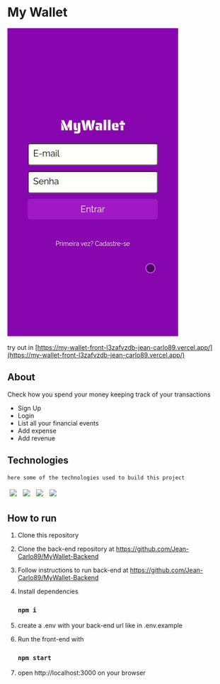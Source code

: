 # My Wallet



<img src="./images/myWallet.gif" />

try out in [https://my-wallet-front-l3zafvzdb-jean-carlo89.vercel.app/](https://my-wallet-front-l3zafvzdb-jean-carlo89.vercel.app/)


## About

Check how you spend your money keeping track of your transactions

- Sign Up
- Login
- List all your financial events
- Add expense
- Add revenue

## Technologies
    here some of the technologies used to build this project
<p>
  <img style='margin: 5px;' src='https://img.shields.io/badge/styled-components%20-%2320232a.svg?&style=for-the-badge&color=b8679e&logo=styled-components&logoColor=%3a3a3a'>
  <img style='margin: 5px;' src='https://img.shields.io/badge/axios%20-%2320232a.svg?&style=for-the-badge&color=informational'>
  <img style='margin: 5px;' src="https://img.shields.io/badge/react-app%20-%2320232a.svg?&style=for-the-badge&color=60ddf9&logo=react&logoColor=%2361DAFB"/>
  <img style='margin: 5px;' src="https://img.shields.io/badge/react_route%20-%2320232a.svg?&style=for-the-badge&logo=react&logoColor=%2361DAFB"/>
</p>

## How to run

1. Clone this repository
2. Clone the back-end repository at https://github.com/Jean-Carlo89/MyWallet-Backend
3. Follow instructions to run back-end at https://github.com/Jean-Carlo89/MyWallet-Backend
4. Install dependencies

   ### `npm i`

5. create a .env with your back-end url like in .env.example
6. Run the front-end with

   ### `npm start`

7. open 
 http://localhost:3000 on your browser
  



